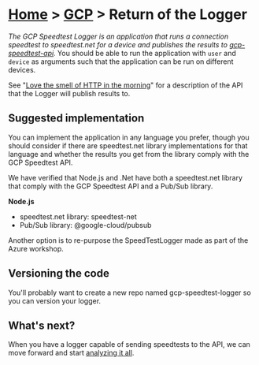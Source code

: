 [Home](../README) > [GCP](index) > Return of the Logger
=======================================================
_The GCP Speedtest Logger is an application that runs a connection speedtest to speedtest.net for a device and publishes the results to [gcp-speedtest-api](love-the-smell-of-http)._ You should be able to run the application with `user` and `device` as arguments such that the application can be run on different devices.

See "[Love the smell of HTTP in the morning](love-the-smell-of-http)" for a description of the API that the Logger will publish results to.

Suggested implementation
------------------------
You can implement the application in any language you prefer, though you should consider if there are speedtest.net library implementations for that language and whether the results you get from the library comply with the GCP Speedtest API. 

We have verified that Node.js and .Net have both a speedtest.net library that comply with the GCP Speedtest API and a Pub/Sub library.

**Node.js**
* speedtest.net library: speedtest-net
* Pub/Sub library: @google-cloud/pubsub

Another option is to re-purpose the SpeedTestLogger made as part of the Azure workshop.

Versioning the code
-------------------
You'll probably want to create a new repo named gcp-speedtest-logger so you can version your logger.

What's next?
------------
When you have a logger capable of sending speedtests to the API, we can move forward and start [analyzing it all](analyzing-it-all).
